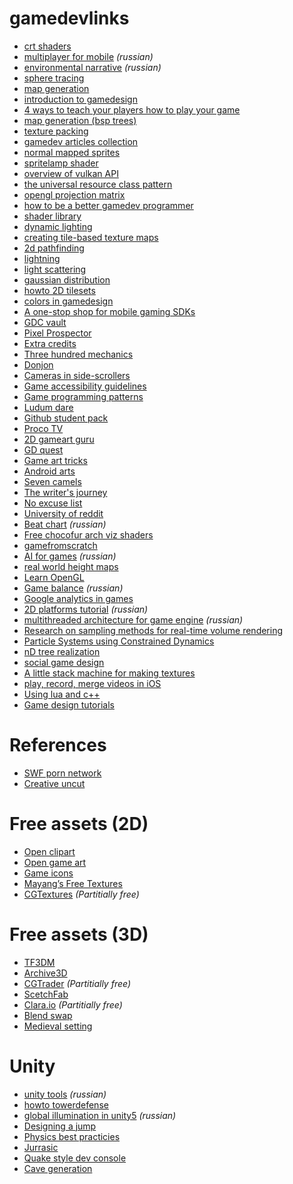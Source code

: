 # gamedevlinks

- [crt shaders](http://filthypants.blogspot.ru/2015/04/more-crt-shaders.html)
- [multiplayer for mobile](https://vc.ru/p/multiplayer-for-mobile) *(russian)*
- [environmental narrative](https://vc.ru/p/environmental-narratives) *(russian)*
- [sphere tracing](http://fabricecastel.github.io/blog/06-09-2015/main.html)
- [map generation](https://vc.ru/p/unity-world)
- [introduction to gamedesign](https://vc.ru/p/gamedev-challenges)
- [4 ways to teach your players how to play your game](http://gamedevelopment.tutsplus.com/tutorials/4-ways-to-teach-your-players-how-to-play-your-game--cms-22719)
- [map generation (bsp trees)](http://gamedevelopment.tutsplus.com/tutorials/how-to-use-bsp-trees-to-generate-game-maps--gamedev-12268)
- [texture packing](http://clb.demon.fi/files/RectangleBinPack.pdf)
- [gamedev articles collection](http://www.redblobgames.com/)
- [normal mapped sprites](http://www.alkemi-games.com/a-game-of-tricks/)
- [spritelamp shader](http://indreams-studios.com/post/writing-a-spritelamp-shader-in-unity/)
- [overview of vulkan API](http://www.toptal.com/api-developers/a-brief-overview-of-vulkan-api)
- [the universal resource class pattern](http://cpp.indi.frih.net/blog/2015/07/the-universal-resource-class-pattern/)
- [opengl projection matrix](http://www.songho.ca/opengl/gl_projectionmatrix.html)
- [how to be a better gamedev programmer](http://www.maps.org/news-letters/v18n1/v18n1-MAPS_24.pdf)
- [shader library](http://www.geeks3d.com/shader-library/)
- [dynamic lighting](http://www.mattgreer.org/articles/dynamic-lighting-and-shadows/)
- [creating tile-based texture maps](http://www.pathofexile.com/forum/view-thread/55091)
- [2d pathfinding](http://gamedevelopment.tutsplus.com/tutorials/how-to-adapt-a-pathfinding-to-a-2d-grid-based-platformer-implementation--cms-24679)
- [lightning](http://www.cuchazinteractive.com/blog/nep-lights)
- [light scattering](http://fabiensanglard.net/lightScattering/)
- [gaussian distribution](http://www.alanzucconi.com/2015/09/09/understanding-the-gaussian-distribution/)
- [howto 2D tilesets](https://youtu.be/MFvsRvo_78Y)
- [colors in gamedesign](https://vc.ru/p/color-in-game-design)
- [A one-stop shop for mobile gaming SDKs](http://gamegear.io/)
- [GDC vault](http://www.gdcvault.com/free)
- [Pixel Prospector](http://www.pixelprospector.com/)
- [Extra credits](https://www.youtube.com/user/ExtraCreditz)
- [Three hundred mechanics](http://www.squidi.net/three/)
- [Donjon](http://donjon.bin.sh/)
- [Cameras in side-scrollers](http://gamasutra.com/blogs/ItayKeren/20150511/243083/Scroll_Back_The_Theory_and_Practice_of_Cameras_in_SideScrollers.php)
- [Game accessibility guidelines](http://gameaccessibilityguidelines.com/)
- [Game programming patterns](http://gameprogrammingpatterns.com/contents.html)
- [Ludum dare](http://ludumdare.com/)
- [Github student pack](https://education.github.com/pack)
- [Proco TV](https://www.youtube.com/user/ProkoTV/)
- [2D gameart guru](http://www.2dgameartguru.com/)
- [GD quest](https://www.youtube.com/c/Gdquest)
- [Game art tricks](http://simonschreibt.de/game-art-tricks/)
- [Android arts](http://androidarts.com/art_tut.htm)
- [Seven camels](http://sevencamels.blogspot.fr/)
- [The writer's journey](http://ru.scribd.com/doc/77954617/The-Writers-Journey-Christopher-Vogler)
- [No excuse list](http://noexcuselist.com/)
- [University of reddit](http://universityofreddit.com/)
- [Beat chart](http://habrahabr.ru/post/260519/) *(russian)*
- [Free chocofur arch viz shaders](http://www.blendernation.com/2015/09/03/free-chocofur-arch-viz-shaders/)
- [gamefromscratch](http://www.gamefromscratch.com/)
- [AI for games](http://habrahabr.ru/company/intel/blog/265679/) *(russian)*
- [real world height maps](http://terrain.party/)
- [Learn OpenGL](http://learnopengl.com/)
- [Game balance](https://vc.ru/p/game-balance) *(russian)*
- [Google analytics in games](http://gamasutra.com/blogs/NemanjaBondzulic/20150825/252136/Google_Analytics_in_games.php)
- [2D platforms tutorial](http://habrahabr.ru/post/265911/) *(russian)*
- [multithreaded architecture for game engine](http://habrahabr.ru/company/intel/blog/266427/) *(russian)*
- [Research on sampling methods for real-time volume rendering](https://github.com/huwb/volsample)
- [Particle Systems using Constrained Dynamics](http://www.gamedev.net/page/resources/_/technical/math-and-physics/particle-systems-using-constrained-dynamics-r4170)
- [nD tree realization](https://github.com/gnzlbg/ndtree)
- [social game design](http://blogs.unity3d.com/2015/09/01/games-made-for-sharing-social-game-design/)
- [A little stack machine for making textures](https://github.com/Lerc/stackie)
- [play, record, merge videos in iOS](http://www.raywenderlich.com/94404/play-record-merge-videos-ios-swift)
- [Using lua and c++](https://eliasdaler.wordpress.com/2015/08/10/using-lua-and-cpp-in-practice/)
- [Game design tutorials](https://game-design-tutorials.zeef.com/nathan.lovato)

# References

- [SWF porn network](https://www.reddit.com/r/sfwpornnetwork/wiki/network)
- [Creative uncut](http://www.creativeuncut.com/)

# Free assets (2D)

- [Open clipart](https://openclipart.org/)
- [Open game art](http://opengameart.org/)
- [Game icons](http://game-icons.net/)
- [Mayang’s Free Textures](http://www.mayang.com/textures/)
- [CGTextures](http://www.cgtextures.com/) *(Partitially free)*

# Free assets (3D)

- [TF3DM](http://tf3dm.com/)
- [Archive3D](http://archive3d.net/)
- [CGTrader](https://www.cgtrader.com/) *(Partitially free)*
- [ScetchFab](https://sketchfab.com/)
- [Clara.io](https://clara.io/) *(Partitially free)*
- [Blend swap](http://www.blendswap.com/)
- [Medieval setting](http://indiebits.com/3d-models-for-medieval-settings-creative-commons-3-0-and-0-0)
 
# Unity

- [unity tools](https://vc.ru/p/unity-comongames) *(russian)*
- [howto towerdefense](http://www.raywenderlich.com/107525/create-tower-defense-game-unity-part-1)
- [global illumination in unity5](http://habrahabr.ru/post/251045/) *(russian)*
- [Designing a jump](http://gamasutra.com/blogs/DanielFineberg/20150825/244650/Designing_a_Jump_in_Unity.php)
- [Physics best practicies](http://unity3d.com/ru/learn/tutorials/modules/intermediate/physics/physics-best-practices)
- [Jurrasic](https://www.assetstore.unity3d.com/en/#!/content/2345)
- [Quake style dev console](http://substantial.com/blog/2014/01/20/implementing-a-quake-style-developer-console-in-unity3d/)
- [Cave generation](https://www.youtube.com/playlist?list=PLFt_AvWsXl0eZgMK_DT5_biRkWXftAOf9)
